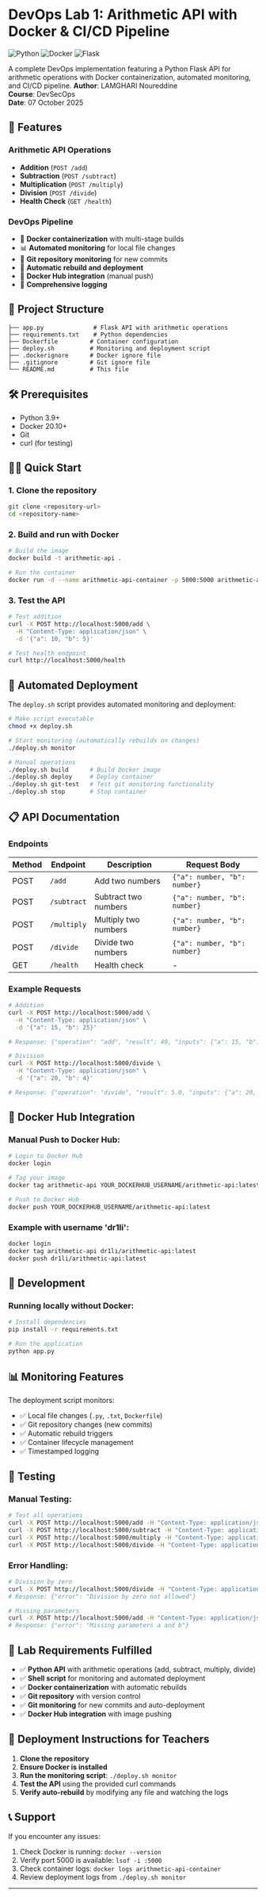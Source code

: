 # DevOps Lab 1: Arithmetic API with Docker & CI/CD Pipeline

![Python](https://img.shields.io/badge/python-v3.9+-blue.svg)
![Docker](https://img.shields.io/badge/docker-20.10+-blue.svg)
![Flask](https://img.shields.io/badge/flask-3.0.0-green.svg)

A complete DevOps implementation featuring a Python Flask API for arithmetic operations with Docker containerization, automated monitoring, and CI/CD pipeline.
**Author**: LAMGHARI Noureddine  
**Course**: DevSecOps  
**Date**: 07 October 2025

## 🚀 Features

### Arithmetic API Operations
- **Addition** (`POST /add`)
- **Subtraction** (`POST /subtract`)
- **Multiplication** (`POST /multiply`)
- **Division** (`POST /divide`)
- **Health Check** (`GET /health`)

### DevOps Pipeline
- 🐳 **Docker containerization** with multi-stage builds
- 📊 **Automated monitoring** for local file changes
- 🔄 **Git repository monitoring** for new commits
- 🚀 **Automatic rebuild and deployment**
- 🐙 **Docker Hub integration** (manual push)
- 📝 **Comprehensive logging**

## 📁 Project Structure

```
├── app.py              # Flask API with arithmetic operations
├── requirements.txt    # Python dependencies
├── Dockerfile         # Container configuration
├── deploy.sh          # Monitoring and deployment script
├── .dockerignore      # Docker ignore file
├── .gitignore         # Git ignore file
└── README.md          # This file
```

## 🛠️ Prerequisites

- Python 3.9+
- Docker 20.10+
- Git
- curl (for testing)

## 🏃‍♂️ Quick Start

### 1. Clone the repository
```bash
git clone <repository-url>
cd <repository-name>
```

### 2. Build and run with Docker
```bash
# Build the image
docker build -t arithmetic-api .

# Run the container
docker run -d --name arithmetic-api-container -p 5000:5000 arithmetic-api
```

### 3. Test the API
```bash
# Test addition
curl -X POST http://localhost:5000/add \
  -H "Content-Type: application/json" \
  -d '{"a": 10, "b": 5}'

# Test health endpoint
curl http://localhost:5000/health
```

## 🤖 Automated Deployment

The `deploy.sh` script provides automated monitoring and deployment:

```bash
# Make script executable
chmod +x deploy.sh

# Start monitoring (automatically rebuilds on changes)
./deploy.sh monitor

# Manual operations
./deploy.sh build      # Build Docker image
./deploy.sh deploy     # Deploy container
./deploy.sh git-test   # Test git monitoring functionality
./deploy.sh stop       # Stop container
```

## 📋 API Documentation

### Endpoints

| Method | Endpoint | Description | Request Body |
|--------|----------|-------------|--------------|
| POST | `/add` | Add two numbers | `{"a": number, "b": number}` |
| POST | `/subtract` | Subtract two numbers | `{"a": number, "b": number}` |
| POST | `/multiply` | Multiply two numbers | `{"a": number, "b": number}` |
| POST | `/divide` | Divide two numbers | `{"a": number, "b": number}` |
| GET | `/health` | Health check | - |

### Example Requests

```bash
# Addition
curl -X POST http://localhost:5000/add \
  -H "Content-Type: application/json" \
  -d '{"a": 15, "b": 25}'

# Response: {"operation": "add", "result": 40, "inputs": {"a": 15, "b": 25}}

# Division
curl -X POST http://localhost:5000/divide \
  -H "Content-Type: application/json" \
  -d '{"a": 20, "b": 4}'

# Response: {"operation": "divide", "result": 5.0, "inputs": {"a": 20, "b": 4}}
```

## 🐳 Docker Hub Integration

### Manual Push to Docker Hub:
```bash
# Login to Docker Hub
docker login

# Tag your image
docker tag arithmetic-api YOUR_DOCKERHUB_USERNAME/arithmetic-api:latest

# Push to Docker Hub
docker push YOUR_DOCKERHUB_USERNAME/arithmetic-api:latest
```

### Example with username 'dr1li':
```bash
docker login
docker tag arithmetic-api dr1li/arithmetic-api:latest
docker push dr1li/arithmetic-api:latest
```

## 🔧 Development

### Running locally without Docker:
```bash
# Install dependencies
pip install -r requirements.txt

# Run the application
python app.py
```

## 📊 Monitoring Features

The deployment script monitors:
- ✅ Local file changes (`.py`, `.txt`, `Dockerfile`)
- ✅ Git repository changes (new commits)
- ✅ Automatic rebuild triggers
- ✅ Container lifecycle management
- ✅ Timestamped logging

## 🧪 Testing

### Manual Testing:
```bash
# Test all operations
curl -X POST http://localhost:5000/add -H "Content-Type: application/json" -d '{"a": 5, "b": 3}'
curl -X POST http://localhost:5000/subtract -H "Content-Type: application/json" -d '{"a": 5, "b": 3}'
curl -X POST http://localhost:5000/multiply -H "Content-Type: application/json" -d '{"a": 5, "b": 3}'
curl -X POST http://localhost:5000/divide -H "Content-Type: application/json" -d '{"a": 6, "b": 2}'
```

### Error Handling:
```bash
# Division by zero
curl -X POST http://localhost:5000/divide -H "Content-Type: application/json" -d '{"a": 5, "b": 0}'
# Response: {"error": "Division by zero not allowed"}

# Missing parameters
curl -X POST http://localhost:5000/add -H "Content-Type: application/json" -d '{"a": 5}'
# Response: {"error": "Missing parameters a and b"}
```

## 📝 Lab Requirements Fulfilled

- ✅ **Python API** with arithmetic operations (add, subtract, multiply, divide)
- ✅ **Shell script** for monitoring and automated deployment
- ✅ **Docker containerization** with automatic rebuilds
- ✅ **Git repository** with version control
- ✅ **Git monitoring** for new commits and auto-deployment
- ✅ **Docker Hub integration** with image pushing

## 🚀 Deployment Instructions for Teachers

1. **Clone the repository**
2. **Ensure Docker is installed**
3. **Run the monitoring script**: `./deploy.sh monitor`
4. **Test the API** using the provided curl commands
5. **Verify auto-rebuild** by modifying any file and watching the logs

## 📞 Support

If you encounter any issues:
1. Check Docker is running: `docker --version`
2. Verify port 5000 is available: `lsof -i :5000`
3. Check container logs: `docker logs arithmetic-api-container`
4. Review deployment logs from `./deploy.sh monitor`

---
